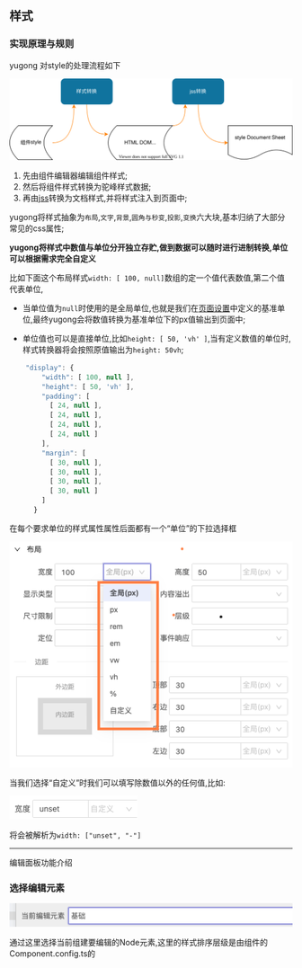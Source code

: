 ## 样式

### 实现原理与规则

yugong 对style的处理流程如下

![图片](./style.drawio.svg)

1. 先由组件编辑器编辑组件样式;
2. 然后将组件样式转换为驼峰样式数据;
3. 再由[jss](https://cssinjs.org)转换为文档样式,并将样式注入到页面中;

yugong将样式抽象为`布局`,`文字`,`背景`,`圆角与秒变`,`投影`,`变换`六大块,基本归纳了大部分常见的css属性;

**yugong将样式中数值与单位分开独立存贮,做到数据可以随时进行进制转换,单位可以根据需求完全自定义**

比如下面这个布局样式`width: [ 100, null]`数组的定一个值代表数值,第二个值代表单位,
- 当单位值为`null`时使用的是全局单位,也就是我们在[页面设置](./../page/README.md)中定义的基准单位,最终yugong会将数值转换为基准单位下的px值输出到页面中;
  
- 单位值也可以是直接单位,比如`height: [ 50, 'vh' ]`,当有定义数值的单位时,样式转换器将会按照原值输出为`height: 50vh`;

```javascript
    "display": {
        "width": [ 100, null ],
        "height": [ 50, 'vh' ],
        "padding": [
          [ 24, null ],
          [ 24, null ],
          [ 24, null ],
          [ 24, null ]
        ],
        "margin": [
          [ 30, null ],
          [ 30, null ],
          [ 30, null ],
          [ 30, null ]
        ]
      }
```

在每个要求单位的样式属性属性后面都有一个“单位”的下拉选择框

![图片](./styleunit.png)

当我们选择“自定义”时我们可以填写除数值以外的任何值,比如:

![图片](./unit.png)

将会被解析为`width: ["unset", "-"]`

---

编辑面板功能介绍

### 选择编辑元素

![图片](./filter.png)

通过这里选择当前组建要编辑的Node元素,这里的样式排序层级是由组件的Component.config.ts的

